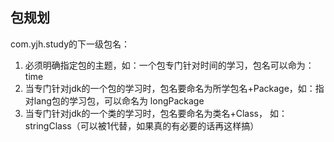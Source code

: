 ## 包规划
com.yjh.study的下一级包名：
1. 必须明确指定包的主题，如：一个包专门针对时间的学习，包名可以命为：time
2. 当专门针对jdk的一个包的学习时，包名要命名为所学包名+Package，如：指对lang包的学习包，可以命名为 longPackage
3. 当专门针对jdk的一个类的学习时，包名要命名为类名+Class， 如：stringClass（可以被1代替，如果真的有必要的话再这样搞）
